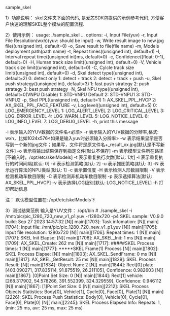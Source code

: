 sample_skel

1）功能说明：
skel文件夹下面的代码, 是爱芯SDK包提供的示例参考代码, 方便客户快速的理解SKEL整个模块的配置流程.

2）使用示例：
usage: ./sample_skel <options> ...
options:
-i,     Input File(yuv)
-r,     Input File Resolution(wxh)(yuv: should be input)
-w,     Write result image to new jpg file((unsigned int), default=0)
-o,     Save result to file(file name)
-m,     Models deployment path(path name)
-t,     Repeat times((unsigned int), default=1)
-I,     Interval repeat time((unsigned int)ms, default=0)
-c,     Confidence((float: 0-1), default=0)
-H,     Human track size limit((unsigned int), default=0)
-V,     Vehicle track size limit((unsigned int), default=0)
-C,     Cylcle track size limit((unsigned int), default=0)
-d,     Skel detect type((unsigned int), default=2)
                0: detect only
                1: detect + track
                2: detect + track + push
-u,     Skel push strategy((unsigned int), default=3)
                1: fast push strategy
                2: push strategy
                3: best push strategy
-N,     Skel NPU type((unsigned int), default=0(VNPU Disable)
                1: STD-VNPU Default
                2: STD-VNPU1
                3: STD-VNPU2
-p,     Skel PPL((unsigned int), default=1)
                1: AX_SKEL_PPL_HVCP
                2: AX_SKEL_PPL_FACE_FEATURE
-v,     Log level((unsigned int), default=5)
                0: LOG_EMERGENCY_LEVEL
                1: LOG_ALERT_LEVEL
                2: LOG_CRITICAL_LEVEL
                3: LOG_ERROR_LEVEL
                4: LOG_WARN_LEVEL
                5: LOG_NOTICE_LEVEL
                6: LOG_INFO_LEVEL
                7: LOG_DEBUG_LEVEL
-h,     print this message

-i 表示输入的YUV数据的文件名<必须>
-r 表示输入的YUV数据的分辨率,格式: wxh，比如1024x576<如果是输入yuv时必须输入分辨率>
-w 表示结果显示是否写到一个新的jpg文件；如果写，文件将是原文件名+_result_xx.jpg[默认是不写新文件]
-o 表示将输出结果保存到指定文件[默认不保存]
-m 表示模型文件所在路径[不输入时，/opt/etc/skelModels]
-t 表示重复执行次数[默认: 1次]
-I 表示重复执行的时间间隔[默认: 0]
-d 表示检测策略[默认: 2]
-u 表示推图策略[默认: 3]
-N 表示运行算法的NPU类型[默认: 1]
-c 表示置信度
-H 表示检测人形数目限制
-V 表示检测机动车数目限制
-C 表示检测非机动车数目限制
-p 表示选择算法[默认: AX_SKEL_PPL_HVCP]
-v 表示选择LOG级别[默认: LOG_NOTICE_LEVEL]
-h 打印帮助信息

注：
    默认模型位置在: /opt/etc/skelModels下

3）测试结果范例
输入是YUV文件：
/opt/bin # ./sample_skel -i /mnt/pic/pic_1280_720_new_v1_p1.yuv -r1280x720 -p4
SKEL sample: V0.9.0 build: Sep 27 2023 14:57:32
[N][                            main][1703]: Task infomation:
[N][                            main][1704]:    Input file: /mnt/pic/pic_1280_720_new_v1_p1.yuv
[N][                            main][1705]:    Input file resolution: 1280x720
[N][                            main][1706]:    Repeat times: 1
[N][                            main][1707]: SKEL Init Elapse:
[N][                            main][1708]:    AX_SKEL_Init: 1 ms
[N][                            main][1709]:    AX_SKEL_Create: 262 ms
[N][                            main][1717]: #####SKEL Process times: 1
[N][                            main][1777]: *****SKEL Frame(1) Process
[N][                            main][1802]: SKEL Process Elapse:
[N][                            main][1803]:    AX_SKEL_SendFrame: 0 ms
[N][                            main][1817]:    AX_SKEL_GetResult: 25 ms
[N][                            main][1829]: SKEL Process Result:
[N][                            main][1834]:    Object Num: 2
[N][                            main][1844]:            Rect[0] plate: [403.090271, 317.835114, 91.875519, 26.211105], Confidence: 0.982603
[N][                            main][1867]:            [0]Point Set Size: 0
[N][                            main][1844]:            Rect[1] vehicle: [268.317902, 54.578266, 391.552399, 324.329559], Confidence: 0.946112
[N][                            main][1867]:            [1]Point Set Size: 0
[N][                            main][2212]: SKEL Process Objects Statistics: Body[0], Vehicle[1], Cycle[0], Face[0], Plate[1]
[N][                            main][2226]: SKEL Process Push Statistics: Body[0], Vehicle[0], Cycle[0], Face[0], Plate[0]
[N][                            main][2245]: SKEL Process Elapsed Info: Repeats: 1, (min: 25 ms, avr: 25 ms, max: 25 ms)
